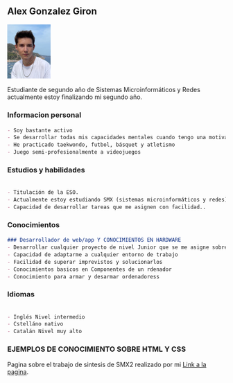 ## Alex Gonzalez Giron  
<img src="efe.PNG" width= 100px> 

Estudiante de segundo año de Sistemas Microinformáticos y Redes actualmente estoy finalizando mi segundo año.

### Informacion personal
```markdown
- Soy bastante activo 
- Se desarrollar todas mis capacidades mentales cuando tengo una motivación adecuada
- He practicado taekwondo, futbol, básquet y atletismo
- Juego semi-profesionalmente a videojuegos
```
### Estudios y habilidades
```markdown

- Titulación de la ESO.
- Actualmente estoy estudiando SMX (sistemas microinformáticos y redes).
- Capacidad de desarrollar tareas que me asignen con facilidad..
```
### Conocimientos
```markdown
### Desarrollador de web/app Y CONOCIMIENTOS EN HARDWARE
- Desarrollar cualquier proyecto de nivel Junior que se me asigne sobre desarrollo de webs o aplicaciones
- Capacidad de adaptarme a cualquier entorno de trabajo
- Facilidad de superar imprevistos y solucionarlos
- Conocimientos basicos en Componentes de un rdenador
- Conocimiento para armar y desarmar ordenadoress
```

### Idiomas
```markdown

- Inglés Nivel intermedio
- Cstelláno nativo
- Catalán Nivel muy alto
```

### EJEMPLOS DE CONOCIMIENTO SOBRE HTML Y CSS
Pagina sobre el trabajo de sintesis de SMX2 realizado por mi  [Link a la pagina](Pagina_Sintesis).

